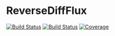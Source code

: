 # ReverseDiffFlux

[![Build Status](https://travis-ci.com/AStupidBear/ReverseDiffFlux.jl.svg?branch=master)](https://travis-ci.com/AStupidBear/ReverseDiffFlux.jl)
[![Build Status](https://ci.appveyor.com/api/projects/status/github/AStupidBear/ReverseDiffFlux.jl?svg=true)](https://ci.appveyor.com/project/AStupidBear/ReverseDiffFlux-jl)
[![Coverage](https://codecov.io/gh/AStupidBear/ReverseDiffFlux.jl/branch/master/graph/badge.svg)](https://codecov.io/gh/AStupidBear/ReverseDiffFlux.jl)
